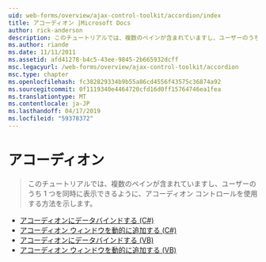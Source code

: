 ```yaml
---
uid: web-forms/overview/ajax-control-toolkit/accordion/index
title: アコーディオン |Microsoft Docs
author: rick-anderson
description: このチュートリアルでは、複数のペインが含まれていますし、ユーザーのうち 1 つを同時に表示できるように、アコーディオン コントロールを使用する方法を示します。
ms.author: riande
ms.date: 11/11/2011
ms.assetid: afd41278-b4c5-43ee-9845-2b665932dcff
msc.legacyurl: /web-forms/overview/ajax-control-toolkit/accordion
msc.type: chapter
ms.openlocfilehash: fc382829334b9b55a86cd4556f43575c36874a92
ms.sourcegitcommit: 0f1119340e4464720cfd16d0ff15764746ea1fea
ms.translationtype: MT
ms.contentlocale: ja-JP
ms.lasthandoff: 04/17/2019
ms.locfileid: "59378372"
---
```

# <a name="accordion"></a>アコーディオン

> このチュートリアルでは、複数のペインが含まれていますし、ユーザーのうち 1 つを同時に表示できるように、アコーディオン コントロールを使用する方法を示します。


- [アコーディオンにデータバインドする (C#)](databinding-to-an-accordion-cs.md)
- [アコーディオン ウィンドウを動的に追加する (C#)](dynamically-adding-an-accordion-pane-cs.md)
- [アコーディオンにデータバインドする (VB)](databinding-to-an-accordion-vb.md)
- [アコーディオン ウィンドウを動的に追加する (VB)](dynamically-adding-an-accordion-pane-vb.md)
